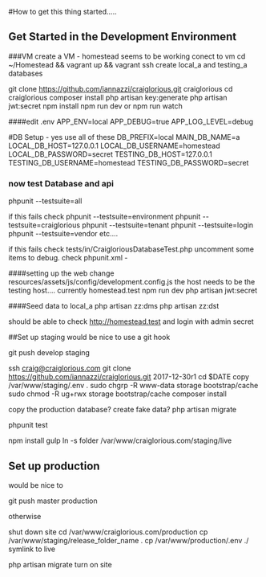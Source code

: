 #How to get this thing started.....

## Get Started in the Development Environment
###VM
create a VM - homestead seems to be working
conect to vm
cd ~/Homestead && vagrant up && vagrant ssh
create local_a and testing_a databases

git clone https://github.com/iannazzi/craiglorious.git craiglorious
cd craiglorious
composer install
php artisan key:generate
php artisan jwt:secret
npm install
npm run dev  or npm run watch

####edit .env
APP_ENV=local
APP_DEBUG=true
APP_LOG_LEVEL=debug

#DB Setup - yes use all of these
DB_PREFIX=local
MAIN_DB_NAME=a
LOCAL_DB_HOST=127.0.0.1
LOCAL_DB_USERNAME=homestead
LOCAL_DB_PASSWORD=secret
TESTING_DB_HOST=127.0.0.1
TESTING_DB_USERNAME=homestead
TESTING_DB_PASSWORD=secret


### now test Database and api

phpunit --testsuite=all

if this fails check 
phpunit --testsuite=environment
phpunit --testsuite=craiglorious
phpunit --testsuite=tenant
phpunit --testsuite=login
phpunit --testsuite=vendor
etc....

if this fails check 
tests/in/CraigloriousDatabaseTest.php
uncomment some items to debug.
check phpunit.xml  - 
<env name="APP_ENV" value="testing"/>
<env name="DB_PREFIX" value="testing"/>


####setting up the web
change resources/assets/js/config/development.config.js
the host needs to be the testing host....
currently homestead.test
npm run dev
php artisan jwt:secret


####Seed data to local_a
php artisan zz:dms
php artisan zz:dst

should be able to check
http://homestead.test
and login with admin secret





##Set up staging
would be nice to use a git hook

git push develop staging

ssh craig@craiglorious.com
git clone https://github.com/iannazzi/craiglorious.git 2017-12-30r1
cd $DATE
copy /var/www/staging/.env .
sudo chgrp -R www-data storage bootstrap/cache
sudo chmod -R ug+rwx storage bootstrap/cache
composer install

copy the production database?
create fake data?
php artisan migrate

phpunit test

npm install
gulp
ln -s folder /var/www/craiglorious.com/staging/live


## Set up production
would be nice to 

git push master production

otherwise

shut down site
cd /var/www/craiglorious.com/production
cp /var/www/staging/release_folder_name .
cp /var/www/production/.env ./
symlink to live

php artisan migrate
turn on site

